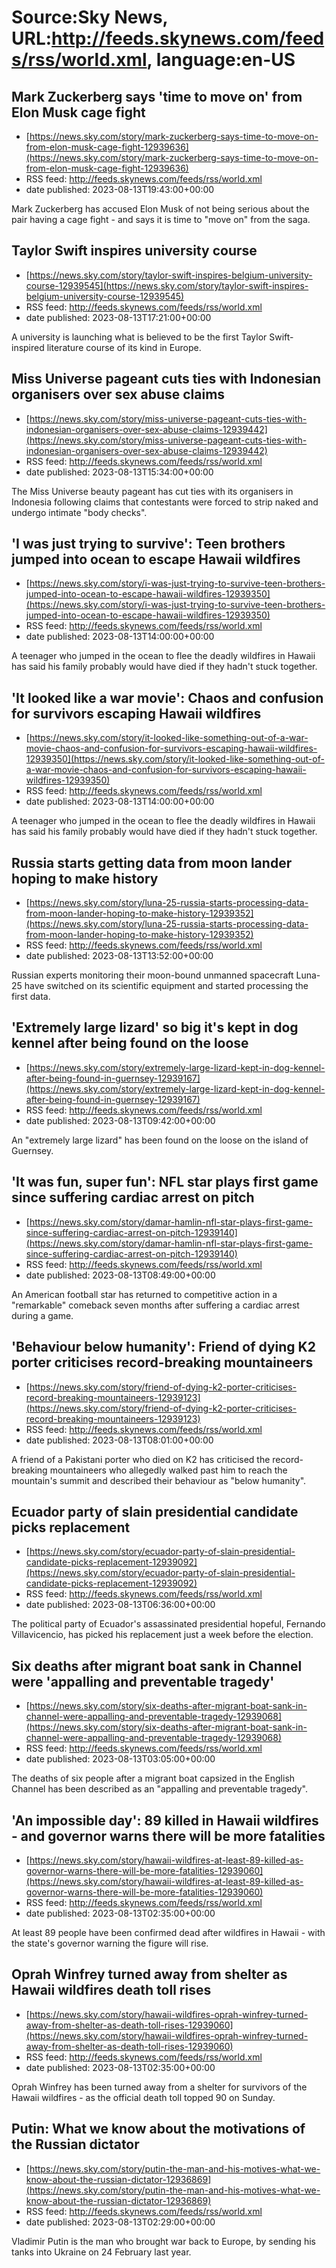 # Source:Sky News, URL:http://feeds.skynews.com/feeds/rss/world.xml, language:en-US

## Mark Zuckerberg says 'time to move on' from Elon Musk cage fight
 - [https://news.sky.com/story/mark-zuckerberg-says-time-to-move-on-from-elon-musk-cage-fight-12939636](https://news.sky.com/story/mark-zuckerberg-says-time-to-move-on-from-elon-musk-cage-fight-12939636)
 - RSS feed: http://feeds.skynews.com/feeds/rss/world.xml
 - date published: 2023-08-13T19:43:00+00:00

Mark Zuckerberg has accused Elon Musk of not being serious about the pair having a cage fight - and says it is time to "move on" from the saga.

## Taylor Swift inspires university course
 - [https://news.sky.com/story/taylor-swift-inspires-belgium-university-course-12939545](https://news.sky.com/story/taylor-swift-inspires-belgium-university-course-12939545)
 - RSS feed: http://feeds.skynews.com/feeds/rss/world.xml
 - date published: 2023-08-13T17:21:00+00:00

A university is launching what is believed to be the first Taylor Swift-inspired literature course of its kind in Europe.

## Miss Universe pageant cuts ties with Indonesian organisers over sex abuse claims
 - [https://news.sky.com/story/miss-universe-pageant-cuts-ties-with-indonesian-organisers-over-sex-abuse-claims-12939442](https://news.sky.com/story/miss-universe-pageant-cuts-ties-with-indonesian-organisers-over-sex-abuse-claims-12939442)
 - RSS feed: http://feeds.skynews.com/feeds/rss/world.xml
 - date published: 2023-08-13T15:34:00+00:00

The Miss Universe beauty pageant has cut ties with its organisers in Indonesia following claims that contestants were forced to strip naked and undergo intimate "body checks".

## 'I was just trying to survive': Teen brothers jumped into ocean to escape Hawaii wildfires
 - [https://news.sky.com/story/i-was-just-trying-to-survive-teen-brothers-jumped-into-ocean-to-escape-hawaii-wildfires-12939350](https://news.sky.com/story/i-was-just-trying-to-survive-teen-brothers-jumped-into-ocean-to-escape-hawaii-wildfires-12939350)
 - RSS feed: http://feeds.skynews.com/feeds/rss/world.xml
 - date published: 2023-08-13T14:00:00+00:00

A teenager who jumped in the ocean to flee the deadly wildfires in Hawaii has said his family probably would have died if they hadn't stuck together.

## 'It looked like a war movie': Chaos and confusion for survivors escaping Hawaii wildfires
 - [https://news.sky.com/story/it-looked-like-something-out-of-a-war-movie-chaos-and-confusion-for-survivors-escaping-hawaii-wildfires-12939350](https://news.sky.com/story/it-looked-like-something-out-of-a-war-movie-chaos-and-confusion-for-survivors-escaping-hawaii-wildfires-12939350)
 - RSS feed: http://feeds.skynews.com/feeds/rss/world.xml
 - date published: 2023-08-13T14:00:00+00:00

A teenager who jumped in the ocean to flee the deadly wildfires in Hawaii has said his family probably would have died if they hadn't stuck together.

## Russia starts getting data from moon lander hoping to make history
 - [https://news.sky.com/story/luna-25-russia-starts-processing-data-from-moon-lander-hoping-to-make-history-12939352](https://news.sky.com/story/luna-25-russia-starts-processing-data-from-moon-lander-hoping-to-make-history-12939352)
 - RSS feed: http://feeds.skynews.com/feeds/rss/world.xml
 - date published: 2023-08-13T13:52:00+00:00

Russian experts monitoring their moon-bound unmanned spacecraft Luna-25 have switched on its scientific equipment and started processing the first data.

## 'Extremely large lizard' so big it's kept in dog kennel after being found on the loose
 - [https://news.sky.com/story/extremely-large-lizard-kept-in-dog-kennel-after-being-found-in-guernsey-12939167](https://news.sky.com/story/extremely-large-lizard-kept-in-dog-kennel-after-being-found-in-guernsey-12939167)
 - RSS feed: http://feeds.skynews.com/feeds/rss/world.xml
 - date published: 2023-08-13T09:42:00+00:00

An "extremely large lizard" has been found on the loose on the island of Guernsey.

## 'It was fun, super fun': NFL star plays first game since suffering cardiac arrest on pitch
 - [https://news.sky.com/story/damar-hamlin-nfl-star-plays-first-game-since-suffering-cardiac-arrest-on-pitch-12939140](https://news.sky.com/story/damar-hamlin-nfl-star-plays-first-game-since-suffering-cardiac-arrest-on-pitch-12939140)
 - RSS feed: http://feeds.skynews.com/feeds/rss/world.xml
 - date published: 2023-08-13T08:49:00+00:00

An American football star has returned to competitive action in a "remarkable" comeback seven months after suffering a cardiac arrest during a game.

## 'Behaviour below humanity': Friend of dying K2 porter criticises record-breaking mountaineers
 - [https://news.sky.com/story/friend-of-dying-k2-porter-criticises-record-breaking-mountaineers-12939123](https://news.sky.com/story/friend-of-dying-k2-porter-criticises-record-breaking-mountaineers-12939123)
 - RSS feed: http://feeds.skynews.com/feeds/rss/world.xml
 - date published: 2023-08-13T08:01:00+00:00

A friend of a Pakistani porter who died on K2 has criticised the record-breaking mountaineers who allegedly walked past him to reach the mountain's summit and described their behaviour as "below humanity".

## Ecuador party of slain presidential candidate picks replacement
 - [https://news.sky.com/story/ecuador-party-of-slain-presidential-candidate-picks-replacement-12939092](https://news.sky.com/story/ecuador-party-of-slain-presidential-candidate-picks-replacement-12939092)
 - RSS feed: http://feeds.skynews.com/feeds/rss/world.xml
 - date published: 2023-08-13T06:36:00+00:00

The political party of Ecuador's assassinated presidential hopeful, Fernando
Villavicencio, has picked his replacement just a week before the election.

## Six deaths after migrant boat sank in Channel were 'appalling and preventable tragedy'
 - [https://news.sky.com/story/six-deaths-after-migrant-boat-sank-in-channel-were-appalling-and-preventable-tragedy-12939068](https://news.sky.com/story/six-deaths-after-migrant-boat-sank-in-channel-were-appalling-and-preventable-tragedy-12939068)
 - RSS feed: http://feeds.skynews.com/feeds/rss/world.xml
 - date published: 2023-08-13T03:05:00+00:00

The deaths of six people after a migrant boat capsized in the English Channel has been described as an "appalling and preventable tragedy".

## 'An impossible day': 89 killed in Hawaii wildfires - and governor warns there will be more fatalities
 - [https://news.sky.com/story/hawaii-wildfires-at-least-89-killed-as-governor-warns-there-will-be-more-fatalities-12939060](https://news.sky.com/story/hawaii-wildfires-at-least-89-killed-as-governor-warns-there-will-be-more-fatalities-12939060)
 - RSS feed: http://feeds.skynews.com/feeds/rss/world.xml
 - date published: 2023-08-13T02:35:00+00:00

At least 89 people have been confirmed dead after wildfires in Hawaii - with the state's governor warning the figure will rise.

## Oprah Winfrey turned away from shelter as Hawaii wildfires death toll rises
 - [https://news.sky.com/story/hawaii-wildfires-oprah-winfrey-turned-away-from-shelter-as-death-toll-rises-12939060](https://news.sky.com/story/hawaii-wildfires-oprah-winfrey-turned-away-from-shelter-as-death-toll-rises-12939060)
 - RSS feed: http://feeds.skynews.com/feeds/rss/world.xml
 - date published: 2023-08-13T02:35:00+00:00

Oprah Winfrey has been turned away from a shelter for survivors of the Hawaii wildfires - as the official death toll topped 90 on Sunday.

## Putin: What we know about the motivations of the Russian dictator
 - [https://news.sky.com/story/putin-the-man-and-his-motives-what-we-know-about-the-russian-dictator-12936869](https://news.sky.com/story/putin-the-man-and-his-motives-what-we-know-about-the-russian-dictator-12936869)
 - RSS feed: http://feeds.skynews.com/feeds/rss/world.xml
 - date published: 2023-08-13T02:29:00+00:00

Vladimir Putin is the man who brought war back to Europe, by sending his tanks into Ukraine on 24 February last year.

